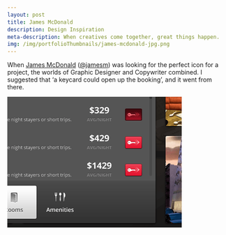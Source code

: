 ```yaml
---
layout: post
title: James McDonald
description: Design Inspiration
meta-description: When creatives come together, great things happen.
img: /img/portfolioThumbnails/james-mcdonald-jpg.png
---
```


When [James McDonald](http://enthusiastic.co) ([@jamesm](https://twitter.com/jamesm)) was looking for the perfect icon for a project, the worlds of Graphic Designer and Copywriter combined. I suggested that ‘a keycard could open up the booking’, and it went from there.

<img src="/img/portfolio/james-mcdonald-screenshot.png">
 